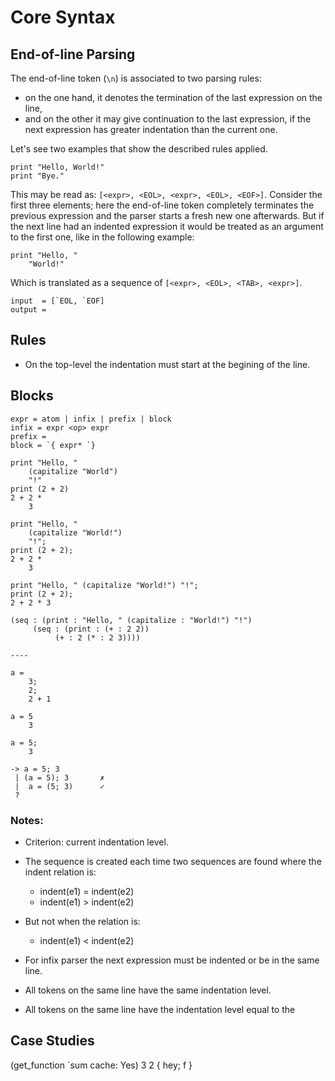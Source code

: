 
Core Syntax
===========

## End-of-line Parsing

The end-of-line token (`\n`) is associated to two parsing rules:

- on the one hand, it denotes the termination of the last expression on the line,
- and on the other it may give continuation to the last expression, if the next
  expression has greater indentation than the current one.

Let's see two examples that show the described rules applied.

    print "Hello, World!"
    print "Bye."

This may be read as: `[<expr>, <EOL>, <expr>, <EOL>, <EOF>]`. Consider the first three elements; here the end-of-line token completely terminates the previous expression and the parser starts a fresh new one afterwards. But if the next line had an indented expression it would be treated as an argument to the first one, like in the following example:

    print "Hello, "
        "World!"

Which is translated as a sequence of `[<expr>, <EOL>, <TAB>, <expr>]`.

    input  = [`EOL, `EOF]
    output =


## Rules

- On the top-level the indentation must start at the begining of the line.

## Blocks

    expr = atom | infix | prefix | block
    infix = expr <op> expr
    prefix =
    block = `{ expr* `}

    print "Hello, "
        (capitalize "World")
        "!"
    print (2 + 2)
    2 + 2 *
        3

    print "Hello, "
        (capitalize "World!")
        "!";
    print (2 + 2);
    2 + 2 *
        3

    print "Hello, " (capitalize "World!") "!";
    print (2 + 2);
    2 + 2 * 3

    (seq : (print : "Hello, " (capitalize : "World!") "!")
         (seq : (print : (+ : 2 2))
              (+ : 2 (* : 2 3))))

    ----

    a =
        3;
        2;
        2 + 1

    a = 5
        3

    a = 5;
        3

    -> a = 5; 3
     | (a = 5); 3       ✗
     |  a = (5; 3)      ✓
     ?


### Notes:

- Criterion: current indentation level.

- The sequence is created each time two sequences are found where the indent relation is:
    - indent(e1) = indent(e2)
    - indent(e1) > indent(e2)
- But not when the relation is:
    - indent(e1) < indent(e2)

- For infix parser the next expression must be indented or be in the same line.
- All tokens on the same line have the same indentation level.
- All tokens on the same line have the indentation level equal to the


## Case Studies


(get_function `sum cache: Yes) 3 2
{ hey; f }
